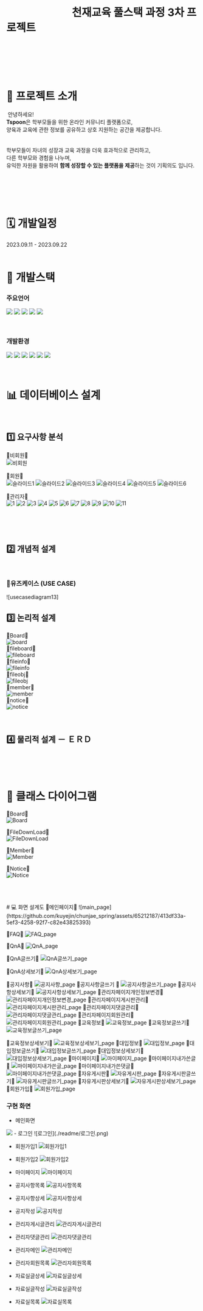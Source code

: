 # &nbsp;&nbsp;&nbsp;&nbsp;&nbsp;&nbsp;&nbsp;&nbsp;&nbsp;&nbsp;&nbsp;&nbsp;&nbsp;&nbsp;&nbsp;&nbsp;&nbsp;&nbsp;&nbsp;&nbsp;&nbsp;&nbsp;&nbsp;&nbsp;&nbsp;&nbsp;천재교육 풀스택 과정 3차 프로젝트 
<br/>




&nbsp;&nbsp;&nbsp;&nbsp;&nbsp;&nbsp;&nbsp;&nbsp;&nbsp;&nbsp;&nbsp;&nbsp;&nbsp;&nbsp;&nbsp;&nbsp;&nbsp;&nbsp;&nbsp;&nbsp;&nbsp;&nbsp;&nbsp;&nbsp;&nbsp;&nbsp;&nbsp;&nbsp;&nbsp;&nbsp;&nbsp;&nbsp;&nbsp;&nbsp;&nbsp;&nbsp;&nbsp;&nbsp;&nbsp;&nbsp;&nbsp;&nbsp;&nbsp;&nbsp;&nbsp;&nbsp;&nbsp;&nbsp;&nbsp;&nbsp;&nbsp;&nbsp;&nbsp;&nbsp;&nbsp;&nbsp;&nbsp;&nbsp;&nbsp;&nbsp;
​
<br/><br/>
​
# 📂 프로젝트 소개 
​
안녕하세요! <br/>
**Tspoon**은 학부모들을 위한 온라인 커뮤니티 플랫폼으로,<br/>
양육과 교육에 관한 정보를 공유하고 상호 지원하는 공간을 제공합니다.  
​<br/><br/>
학부모들이 자녀의 성장과 교육 과정을 더욱 효과적으로 관리하고,<br/> 
다른 학부모와 경험을 나누며, <br/>유익한 자원을 활용하여
 **함께 성장할 수 있는 플랫폼을 제공**하는 것이 기획의도 입니다.  
 <br/> <br/>
 
​
<br/>
​
# 🗓 개발일정
2023.09.11 - 2023.09.22
​
<br/>
​
#  🔨 개발스택
### 주요언어
<img  src="https://img.shields.io/badge/java-007396?style=for-the-badge&logo=java&logoColor=white"> <img  src="https://img.shields.io/badge/html5-E34F26?style=for-the-badge&logo=html5&logoColor=white">
<img  src="https://img.shields.io/badge/css-1572B6?style=for-the-badge&logo=css3&logoColor=white">
<img  src="https://img.shields.io/badge/javascript-F7DF1E?style=for-the-badge&logo=javascript&logoColor=black">
 <img src="https://img.shields.io/badge/jquery-0769AD?style=for-the-badge&logo=jquery&logoColor=white">
 
​
​
​
​
​
​
### 개발환경
<img src="https://img.shields.io/badge/spring-6DB33F?style=for-the-badge&logo=spring&logoColor=white"> <img  src="https://img.shields.io/badge/apache tomcat-F8DC75?style=for-the-badge&logo=apachetomcat&logoColor=white"> <img  src="https://img.shields.io/badge/github-181717?style=for-the-badge&logo=github&logoColor=white">
<img  src="https://img.shields.io/badge/git-F05032?style=for-the-badge&logo=git&logoColor=white">
<img  src="https://img.shields.io/badge/intellijidea-6A5FBB?style=for-the-badge&logo=intellijidea&logoColor=white"> <img  src="https://img.shields.io/badge/mariaDB-003545?style=for-the-badge&logo=mariaDB&logoColor=white">  
​
<br/>
​
​
​
#  📊 데이터베이스 설계
​
## 1️⃣ 요구사항 분석
🔹비회원🔹<br/>
![비회원](https://github.com/kuyejin/chunjae_spring/assets/65212187/db16194d-4e56-4164-a154-1d55f1c37985)


🔹회원🔹<br/>
![슬라이드1](https://github.com/kuyejin/chunjae_spring/assets/65212187/ba34ccae-f793-4b7b-b154-25c9581631f6)
![슬라이드2](https://github.com/kuyejin/chunjae_spring/assets/65212187/4f2be579-16ca-4103-90f8-be578acf06d4)
![슬라이드3](https://github.com/kuyejin/chunjae_spring/assets/65212187/b6f6fd2e-6783-4ddd-95a0-04c7e3146def)
![슬라이드4](https://github.com/kuyejin/chunjae_spring/assets/65212187/1a1e459e-5903-4159-a09e-1d1ba14c6d90)
![슬라이드5](https://github.com/kuyejin/chunjae_spring/assets/65212187/5722b2bc-41cc-43e9-b7d1-571d9586807e)
![슬라이드6](https://github.com/kuyejin/chunjae_spring/assets/65212187/54357058-1ccd-4d7c-acfc-494d3b377d24)

🔹관리자🔹<br/>
![1](https://github.com/kuyejin/chunjae_spring2/assets/65212187/20c23a74-cffd-40e6-9df6-c466c38e5bef)
![2](https://github.com/kuyejin/chunjae_spring2/assets/65212187/63020776-b18b-4bd1-b8e8-06906532e7bc)
![3](https://github.com/kuyejin/chunjae_spring2/assets/65212187/bc190cb6-b90b-4c96-81bf-54afcbcfeef3)
![4](https://github.com/kuyejin/chunjae_spring2/assets/65212187/c4621c04-d5a3-4c3e-8d76-f4929b819a72)
![5](https://github.com/kuyejin/chunjae_spring2/assets/65212187/fb4163e9-064b-471e-8f45-7a14a4c60936)
![6](https://github.com/kuyejin/chunjae_spring2/assets/65212187/0cf1e5e2-d87a-472b-94e2-69d75ac3fe8b)
![7](https://github.com/kuyejin/chunjae_spring2/assets/65212187/98fa6c48-9220-4c61-8683-888362a41c78)
![8](https://github.com/kuyejin/chunjae_spring2/assets/65212187/94dddf1d-e283-4d7e-aac2-054ead691e28)
![9](https://github.com/kuyejin/chunjae_spring2/assets/65212187/7b40d386-1650-40de-9bc2-a8b170ff7839)
![10](https://github.com/kuyejin/chunjae_spring2/assets/65212187/ccff02b6-560a-407e-9063-e6385fdc9ba5)
![11](https://github.com/kuyejin/chunjae_spring2/assets/65212187/6dc82a01-150d-410e-a598-9b679848a56c)

<br/><br/>
​
## 2️⃣ 개념적 설계
​
### 🔹유즈케이스 (USE CASE)
![usecasediagram13]
​
​
## 3️⃣ 논리적 설계
🔹Board🔹<br/>
![board](https://github.com/kuyejin/chunjae_spring/assets/65212187/c4a13994-ba48-46a6-9f2c-f4689a1af54d) <br/>
🔹fileboard🔹<br/>
![fileboard](https://github.com/kuyejin/chunjae_spring/assets/65212187/af002b50-ebbb-4aed-b432-6d2a5febfeea)<br/>
🔹fileinfo🔹<br/>
![fileinfo](https://github.com/kuyejin/chunjae_spring/assets/65212187/fdbafc96-c00e-4db1-bcc2-90b8014c39f1) <br/>
🔹fileobj🔹<br/>
![fileobj](https://github.com/kuyejin/chunjae_spring/assets/65212187/dc8ea64c-d739-4d06-94d6-e7f60c9c2f20) <br/>
🔹member🔹<br/>
![member](https://github.com/kuyejin/chunjae_spring/assets/65212187/211add1a-fd2e-4a4b-9822-8137e003d601)<br/>
🔹notice🔹<br/>
![notice](https://github.com/kuyejin/chunjae_spring/assets/65212187/dd20afd1-c961-4342-94c0-cb7220e64478)<br/>




​
## 4️⃣ 물리적 설계 － ＥＲＤ

​
<br/>
<br/>
​
# 📐  클래스 다이어그램
🔹Board🔹<br/>
![Board](https://github.com/kuyejin/chunjae_spring/assets/65212187/cceb988f-dc49-4fb8-8f03-3032b230f767)<br/>

🔹FileDownLoad🔹<br/>
![FileDownLoad](https://github.com/kuyejin/chunjae_spring/assets/65212187/784d9c50-e129-4460-b0c5-0a34b6aa1153)<br/>


🔹Member🔹<br/>
![Member](https://github.com/kuyejin/chunjae_spring/assets/65212187/c44e79fc-0b94-459f-a5e1-267968279df4)<br/>

​🔹Notice🔹<br/>
![Notice](https://github.com/kuyejin/chunjae_spring/assets/65212187/d2676f26-c899-46c6-aa36-e62013e5751d)<br/>

<br/>
​
<br/>
​
​
​
<br/>
​
#  💻 화면 설계도
🔹메인페이지🔹
![main_page](https://github.com/kuyejin/chunjae_spring/assets/65212187/413df33a-5ef3-4258-92f7-c82e43825393)

🔹FAQ🔹
![FAQ_page](https://github.com/kuyejin/chunjae_spring/assets/65212187/a54eea46-bc4e-4e7f-bf4d-2cb390efd69d)


🔹QnA🔹
![QnA_page](https://github.com/kuyejin/chunjae_spring/assets/65212187/e4157b41-81bd-4ad3-aba6-d27fe94a68aa)

🔹QnA글쓰기🔹
![QnA글쓰기_page](https://github.com/kuyejin/chunjae_spring/assets/65212187/c0c20712-9935-4cf9-8ba8-cefb8aea418e)

🔹QnA상세보기🔹
![QnA상세보기_page](https://github.com/kuyejin/chunjae_spring/assets/65212187/3dd6217a-ee97-4b16-b44b-cdbd72901e9f)


🔹공지사항🔹
![공지사항_page](https://github.com/kuyejin/chunjae_spring/assets/65212187/3ebba92c-c0b2-4b5a-981d-6b3b25c1cf46)
🔹공지사항글쓰기 🔹
![공지사항글쓰기_page](https://github.com/kuyejin/chunjae_spring/assets/65212187/e9450127-913b-4f6d-8574-e3114ed6d43d)
🔹공지사항상세보기🔹
![공지사항상세보기_page](https://github.com/kuyejin/chunjae_spring/assets/65212187/b61484fc-1783-4122-a023-05a569acc75b)
🔹관리자페이지개인정보변경🔹
![관리자페이지개인정보변경_page](https://github.com/kuyejin/chunjae_spring/assets/65212187/2642b18c-3434-40f9-94f8-26818ae7c87e)
🔹관리자페이지게시판관리🔹
![관리자페이지게시판관리_page](https://github.com/kuyejin/chunjae_spring/assets/65212187/dd636ac3-b219-4072-bef3-798014ff3cab)
🔹관리자페이지댓글관리🔹
![관리자페이지댓글관리_page](https://github.com/kuyejin/chunjae_spring/assets/65212187/9b81d2ee-3262-4650-a994-de04a028cb2a)
🔹관리자페이지회원관리🔹
![관리자페이지회원관리_page](https://github.com/kuyejin/chunjae_spring/assets/65212187/382d5979-9985-49a4-9f38-31059febb348)
🔹교육정보🔹
![교육정보_page](https://github.com/kuyejin/chunjae_spring/assets/65212187/08daf619-c187-41c6-8317-5842e74e77de)
🔹교육정보글쓰기🔹
![교육정보글쓰기_page](https://github.com/kuyejin/chunjae_spring/assets/65212187/42fce1d4-6e63-4080-9267-578a1ebd7161)

🔹교육정보상세보기🔹
![교육정보상세보기_page](https://github.com/kuyejin/chunjae_spring/assets/65212187/1cbe9435-1766-41ee-b2d9-6ab5cce9feda)
🔹대입정보🔹
![대입정보_page](https://github.com/kuyejin/chunjae_spring/assets/65212187/6340e04b-fb40-431a-8010-83f4917cd3d0)
🔹대입정보글쓰기🔹
![대입정보글쓰기_page](https://github.com/kuyejin/chunjae_spring/assets/65212187/92809491-54ad-4c97-b33f-ff478a320792)
🔹대입정보상세보기🔹
![대입정보상세보기_page](https://github.com/kuyejin/chunjae_spring/assets/65212187/5475f5aa-c03d-400e-9794-a1d0a45a4d4c)
🔹마이페이지🔹
![마이페이지_page](https://github.com/kuyejin/chunjae_spring/assets/65212187/39ac5319-a370-421e-8e81-da0edfb0ef91)
🔹마이페이지내가쓴글🔹
![마이페이지내가쓴글_page](https://github.com/kuyejin/chunjae_spring/assets/65212187/5c563d34-2dab-4790-a47e-3e652cf79f88)
🔹마이페이지내가쓴댓글🔹
![마이페이지내가쓴댓글_page](https://github.com/kuyejin/chunjae_spring/assets/65212187/ea65dd53-2916-407e-afaa-299053970371)
🔹자유게시판🔹
![자유게시판_page](https://github.com/kuyejin/chunjae_spring/assets/65212187/5ace4380-1eff-4687-a148-d63a191d6621)
🔹자유게시판글쓰기🔹
![자유게시판글쓰기_page](https://github.com/kuyejin/chunjae_spring/assets/65212187/d8ed8eec-b71e-4b8e-b72d-a7f1dc42c094)
🔹자유게시판상세보기🔹
![자유게시판상세보기_page](https://github.com/kuyejin/chunjae_spring/assets/65212187/c8a0c81e-c354-40cc-aae1-b83c82090561)
🔹회원가입🔹
![회원가입_page](https://github.com/kuyejin/chunjae_spring/assets/65212187/19f6cfe1-63f7-4de4-b23c-2590fb4f0cd1)
<br/>


### 구현 화면
- 메인화면
<img src="./readme/1메인화면.png">
- 로그인
  ![로그인](./readme/로그인.png)

- 회원가입1
  ![회원가입1](./readme/회원가입1.png)

- 회원가입2
  ![회원가입2](./readme/회원가입2.png)

- 마이페이지
  ![마이페이지](./readme/마이페이지.png)

- 공지사항목록
  ![공지사항목록](./readme/공지사항목록.png)

- 공지사항상세
  ![공지사항상세](./readme/공지사항상세.png)

- 공지작성
  ![공지작성](./readme/공지작성.png)

- 관리자게시글관리
  ![관리자게시글관리](./readme/관리자게시글관리.png)

- 관리자댓글관리
  ![관리자댓글관리](./readme/관리자댓글관리.png)

- 관리자메인
  ![관리자메인](./readme/관리자메인.png)

- 관리자회원목록
  ![관리자회원목록](./readme/관리자회원목록.png)

- 자료실글상세
  ![자료실글상세](./readme/자료실글상세.png)

- 자료실글작성
  ![자료실글작성](./readme/자료실글작성.png)

- 자료실목록
  ![자료실목록](./readme/자료실목록.png)